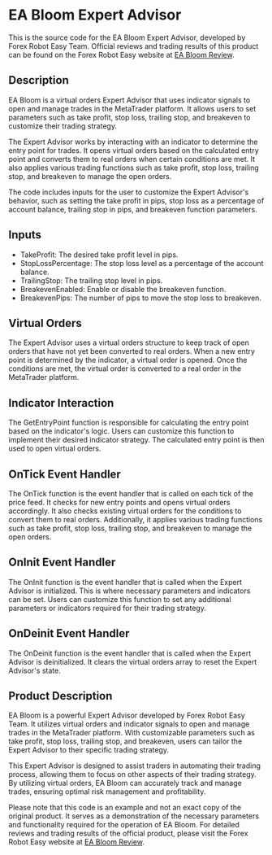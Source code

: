 # EA Bloom Expert Advisor

This is the source code for the EA Bloom Expert Advisor, developed by Forex Robot Easy Team. Official reviews and trading results of this product can be found on the Forex Robot Easy website at [EA Bloom Review](https://forexroboteasy.com/forex-robot-review/ea-bloom-review-a-professional-forex-traders-perspective-on-this-virtual-orders-expert-advisor/).

## Description

EA Bloom is a virtual orders Expert Advisor that uses indicator signals to open and manage trades in the MetaTrader platform. It allows users to set parameters such as take profit, stop loss, trailing stop, and breakeven to customize their trading strategy.

The Expert Advisor works by interacting with an indicator to determine the entry point for trades. It opens virtual orders based on the calculated entry point and converts them to real orders when certain conditions are met. It also applies various trading functions such as take profit, stop loss, trailing stop, and breakeven to manage the open orders.

The code includes inputs for the user to customize the Expert Advisor's behavior, such as setting the take profit in pips, stop loss as a percentage of account balance, trailing stop in pips, and breakeven function parameters.

## Inputs

- TakeProfit: The desired take profit level in pips.
- StopLossPercentage: The stop loss level as a percentage of the account balance.
- TrailingStop: The trailing stop level in pips.
- BreakevenEnabled: Enable or disable the breakeven function.
- BreakevenPips: The number of pips to move the stop loss to breakeven.

## Virtual Orders

The Expert Advisor uses a virtual orders structure to keep track of open orders that have not yet been converted to real orders. When a new entry point is determined by the indicator, a virtual order is opened. Once the conditions are met, the virtual order is converted to a real order in the MetaTrader platform.

## Indicator Interaction

The GetEntryPoint function is responsible for calculating the entry point based on the indicator's logic. Users can customize this function to implement their desired indicator strategy. The calculated entry point is then used to open virtual orders.

## OnTick Event Handler

The OnTick function is the event handler that is called on each tick of the price feed. It checks for new entry points and opens virtual orders accordingly. It also checks existing virtual orders for the conditions to convert them to real orders. Additionally, it applies various trading functions such as take profit, stop loss, trailing stop, and breakeven to manage the open orders.

## OnInit Event Handler

The OnInit function is the event handler that is called when the Expert Advisor is initialized. This is where necessary parameters and indicators can be set. Users can customize this function to set any additional parameters or indicators required for their trading strategy.

## OnDeinit Event Handler

The OnDeinit function is the event handler that is called when the Expert Advisor is deinitialized. It clears the virtual orders array to reset the Expert Advisor's state.

## Product Description

EA Bloom is a powerful Expert Advisor developed by Forex Robot Easy Team. It utilizes virtual orders and indicator signals to open and manage trades in the MetaTrader platform. With customizable parameters such as take profit, stop loss, trailing stop, and breakeven, users can tailor the Expert Advisor to their specific trading strategy.

This Expert Advisor is designed to assist traders in automating their trading process, allowing them to focus on other aspects of their trading strategy. By utilizing virtual orders, EA Bloom can accurately track and manage trades, ensuring optimal risk management and profitability.

Please note that this code is an example and not an exact copy of the original product. It serves as a demonstration of the necessary parameters and functionality required for the operation of EA Bloom. For detailed reviews and trading results of the official product, please visit the Forex Robot Easy website at [EA Bloom Review](https://forexroboteasy.com/forex-robot-review/ea-bloom-review-a-professional-forex-traders-perspective-on-this-virtual-orders-expert-advisor/).
